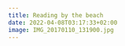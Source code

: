 ```yaml
---
title: Reading by the beach
date: 2022-04-08T03:17:33+02:00
image: IMG_20170110_131900.jpg
---
```


